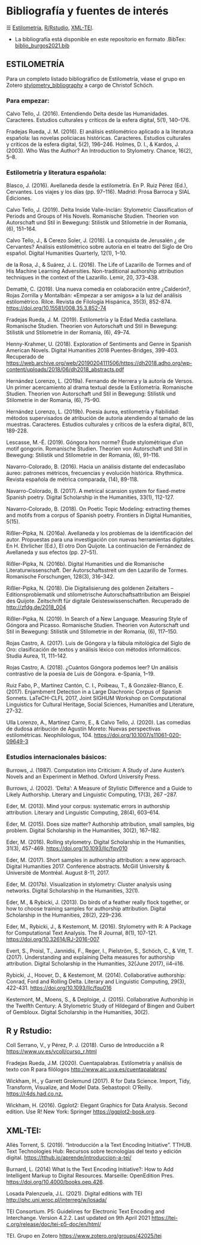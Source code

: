 # Bibliografía y fuentes de interés

☰ [Estilometría](#ESTILOMETRÍA), [R/Rstudio](#R-y-Rstudio), [XML-TEI](#XML-TEI). 

- La bibliografía está disponible en este repositorio en formato .BibTex: [biblio_burgos2021.bib](biblio_burgos2021.bib)

## ESTILOMETRÍA

Para un completo listado bibliográfico de Estilometría, véase el grupo en Zotero [stylometry_bibliography](https://www.zotero.org/groups/643516/stylometry_bibliography?) a cargo de Christof Schöch.

### Para empezar:

Calvo Tello, J. (2016). Entendiendo Delta desde las Humanidades. Caracteres. Estudios culturales y críticos de la esfera digital, 5(1), 140–176.

Fradejas Rueda, J. M. (2016). El análisis estilométrico aplicado a la literatura española: las novelas policiacas históricas. Caracteres. Estudios culturales y críticos de la esfera digital, 5(2), 196–246.
Holmes, D. I., & Kardos, J. (2003). Who Was the Author? An Introduction to Stylometry. Chance, 16(2), 5–8.

### Estilometría y literatura española:

Blasco, J. (2016). Avellaneda desde la estilometría. En P. Ruiz Pérez (Ed.), Cervantes. Los viajes y los días (pp. 97–116). Madrid: Prosa Barroca y SIAL Ediciones.

Calvo Tello, J. (2019). Delta Inside Valle-Inclán: Stylometric Classification of Periods and Groups of His Novels. Romanische Studien. Theorien von Autorschaft und Stil in Bewegung: Stilistik und Stilometrie in der Romania, (6), 151–164.

Calvo Tello, J., & Cerezo Soler, J. (2018). La conquista de Jerusalén ¿ de Cervantes? Análisis estilométrico sobre autoría en el teatro del Siglo de Oro español. Digital Humanities Quarterly, 12(1), 1–10.

de la Rosa, J., & Suárez, J. L. (2016). The Life of Lazarillo de Tormes and of His Machine Learning Adversities. Non-traditional authorship attribution techniques in the context of the Lazarillo. Lemir, 20, 373–438.

Demattè, C. (2019). Una nueva comedia en colaboración entre ¿Calderón?, Rojas Zorrilla y Montalbán: «Empezar a ser amigos» a la luz del análisis estilométrico. Rilce. Revista de Filología Hispánica, 35(3), 852-874. https://doi.org/10.15581/008.35.3.852-74

Fradejas Rueda, J. M. (2019). Estilometría y la Edad Media castellana. Romanische Studien. Theorien von Autorschaft und Stil in Bewegung: Stilistik und Stilometrie in der Romania, (6), 49–74.

Henny-Krahmer, U. (2018). Exploration of Sentiments and Genre in Spanish American Novels. Digital Humanities 2018 Puentes-Bridges, 399-403. Recuperado de https://web.archive.org/web/20190204111506/https://dh2018.adho.org/wp-content/uploads/2018/06/dh2018_abstracts.pdf

Hernández Lorenzo, L. (2019a). Fernando de Herrera y la autoría de Versos. Un primer acercamiento al drama textual desde la Estilometría. Romanische Studien. Theorien von Autorschaft und Stil in Bewegung: Stilistik und Stilometrie in der Romania, (6), 75–90.

Hernández Lorenzo, L. (2019b). Poesía áurea, estilometría y fiabilidad: métodos supervisados de atribución de autoría atendiendo al tamaño de las muestras. Caracteres. Estudios culturales y críticos de la esfera digital, 8(1), 189-228.

Lescasse, M.-É. (2019). Góngora hors norme? Étude stylométrique d’un motif gongorin. Romanische Studien. Theorien von Autorschaft und Stil in Bewegung: Stilistik und Stilometrie in der Romania, (6), 91–116.

Navarro-Colorado, B. (2016). Hacia un análisis distante del endecasílabo áureo: patrones métricos, frecuencias y evolución histórica. Rhythmica. Revista española de métrica comparada, (14), 89-118.

Navarro-Colorado, B. (2017). A metrical scansion system for fixed-metre Spanish poetry. Digital Scholarship in the Humanities, 33(1), 112-127.

Navarro-Colorado, B. (2018). On Poetic Topic Modeling: extracting themes and motifs from a corpus of Spanish poetry. Frontiers in Digital Humanities, 5(15).

Rißler-Pipka, N. (2016a). Avellaneda y los problemas de la identificación del autor. Propuestas para una investigación con nuevas herramientas digitales. En H. Ehrlicher (Ed.), El otro Don Quijote. La continuación de Fernández de Avellaneda y sus efectos (pp. 27–51).

Rißler-Pipka, N. (2016b). Digital Humanities und die Romanische Literaturwissenschaft. Der Autorschaftsstreit um den Lazarillo de Tormes. Romanische Forschungen, 128(3), 316–342.

Rißler-Pipka, N. (2018). Die Digitalisierung des goldenen Zeitalters – Editionsproblematik und stilometrische Autorschaftsattribution am Beispiel des Quijote. Zeitschrift für digitale Geisteswissenschaften. Recuperado de http://zfdg.de/2018_004

Rißler-Pipka, N. (2019). In Search of a New Language. Measuring Style of Góngora and Picasso. Romanische Studien. Theorien von Autorschaft und Stil in Bewegung: Stilistik und Stilometrie in der Romania, (6), 117–150.

Rojas Castro, A. (2017). Luis de Góngora y la fábula mitológica del Siglo de Oro: clasificación de textos y análisis léxico con métodos informáticos. Studia Aurea, 11, 111–142.

Rojas Castro, A. (2018). ¿Cuántos Góngora podemos leer? Un análisis contrastivo de la poesía de Luis de Góngora. e-Spania, 1–19.

Ruiz Fabo, P., Martínez Cantón, C. I., Poibeau, T., & González-Blanco, E. (2017). Enjambment Detection in a Large Diachronic Corpus of Spanish Sonnets. LaTeCH-CLFL 2017, Joint SIGHUM Workshop on Computational Linguistics for Cultural Heritage, Social Sciences, Humanities and Literature, 27-32.

Ulla Lorenzo, A., Martínez Carro, E., & Calvo Tello, J. (2020). Las comedias de dudosa atribución de Agustín Moreto: Nuevas perspectivas estilométricas. Neophilologus, 104. https://doi.org/10.1007/s11061-020-09649-3

### Estudios internacionales básicos:

Burrows, J. (1987). Computation into Criticism: A Study of Jane Austen’s Novels and an Experiment in Method. Oxford University Press.

Burrows, J. (2002). ‘Delta’: A Measure of Stylistic Difference and a Guide to Likely Authorship. Literary and Linguistic Computing, 17(3), 267 –287.

Eder, M. (2013). Mind your corpus: systematic errors in authorship attribution. Literary and Linguistic Computing, 28(4), 603–614.

Eder, M. (2015). Does size matter? Authorship attribution, small samples, big problem. Digital Scholarship in the Humanities, 30(2), 167–182.

Eder, M. (2016). Rolling stylometry. Digital Scholarship in the Humanities, 31(3), 457-469. https://doi.org/10.1093/llc/fqv010

Eder, M. (2017). Short samples in authorship attribution: a new approach. Digital Humanities 2017. Conference abstracts. McGill University & Université de Montréal. August 8-11, 2017.

Eder, M. (2017b). Visualization in stylometry: Cluster analysis using networks. Digital Scholarship in the Humanities, 32(1).

Eder, M., & Rybicki, J. (2013). Do birds of a feather really flock together, or how to choose training samples for authorship attribution. Digital Scholarship in the Humanities, 28(2), 229–236.

Eder, M., Rybicki, J., & Kestemont, M. (2016). Stylometry with R: A Package for Computational Text Analysis. The R Journal, 8(1), 107-121. https://doi.org/10.32614/RJ-2016-007

Evert, S., Proisl, T., Jannidis, F., Reger, I., Pielström, S., Schöch, C., & Vitt, T. (2017). Understanding and explaining Delta measures for authorship attribution. Digital Scholarship in the Humanities, 32(June 2017), ii4–ii16.

Rybicki, J., Hoover, D., & Kestemont, M. (2014). Collaborative authorship: Conrad, Ford and Rolling Delta. Literary and Linguistic Computing, 29(3), 422-431. https://doi.org/10.1093/llc/fqu016

Kestemont, M., Moens, S., & Deploige, J. (2015). Collaborative Authorship in the Twelfth Century: A Stylometric Study of Hildegard of Bingen and Guibert of Gembloux. Digital Scholarship in the Humanities, 30(2).


## R y Rstudio:

Coll Serrano, V., y Pérez, P. J. (2018). Curso de Introducción a R <https://www.uv.es/vcoll/curso_r.html>

Fradejas Rueda, J.M. (2020). Cuentapalabras. Estilometría y análisis de texto con R para filólogos <http://www.aic.uva.es/cuentapalabras/>

Wickham, H., y Garrett Grolemund (2017). R for Data Science. Import, Tidy, Transform, Visualize, and Model Data. Sebastopol: O’Reilly. <https://r4ds.had.co.nz.>

Wickham, H. (2016). Ggplot2: Elegant Graphics for Data Analysis. Second edition. Use R! New York: Springer <https://ggplot2-book.org>.


## XML-TEI:

Allés Torrent, S. (2019). “Introducción a la Text Encoding Initiative”. TTHUB. Text Technologies Hub: Recursos sobre tecnologías del texto y edición digital. <https://tthub.io/aprende/introduccion-a-tei/>

Burnard, L. (2014) What Is the Text Encoding Initiative?: How to Add Intelligent Markup to Digital Resources. Marseille: OpenEdition Pres. https://doi.org/10.4000/books.oep.426.

Losada Palenzuela, J.L. (2021). Digital editions with TEI <http://phc.uni.wroc.pl/interreg/w/losada/>

TEI Consortium. P5: Guidelines for Electronic Text Encoding and Interchange. Version 4.2.2. Last updated on 9th April 2021 <https://tei-c.org/release/doc/tei-p5-doc/en/html/>

TEI. Grupo en Zotero <https://www.zotero.org/groups/42025/tei>
